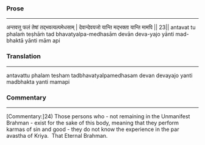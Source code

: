### Prose 
 --- 
अन्तवत्तु फलं तेषां तद्भवत्यल्पमेधसाम् |
देवान्देवयजो यान्ति मद्भक्ता यान्ति मामपि || 23||
antavat tu phalaṁ teṣhāṁ tad bhavatyalpa-medhasām
devān deva-yajo yānti mad-bhaktā yānti mām api

### Translation 
 --- 
antavattu phalam tesham tadbhavatyalpamedhasam devan devayajo yanti madbhakta yanti mamapi

### Commentary 
 --- 
[Commentary:]24) Those persons who - not remaining in the Unmanifest Brahman - exist for the sake of this body, meaning that they perform karmas of sin and good - they do not know the experience in the par avastha of Kriya.  That Eternal Brahman.